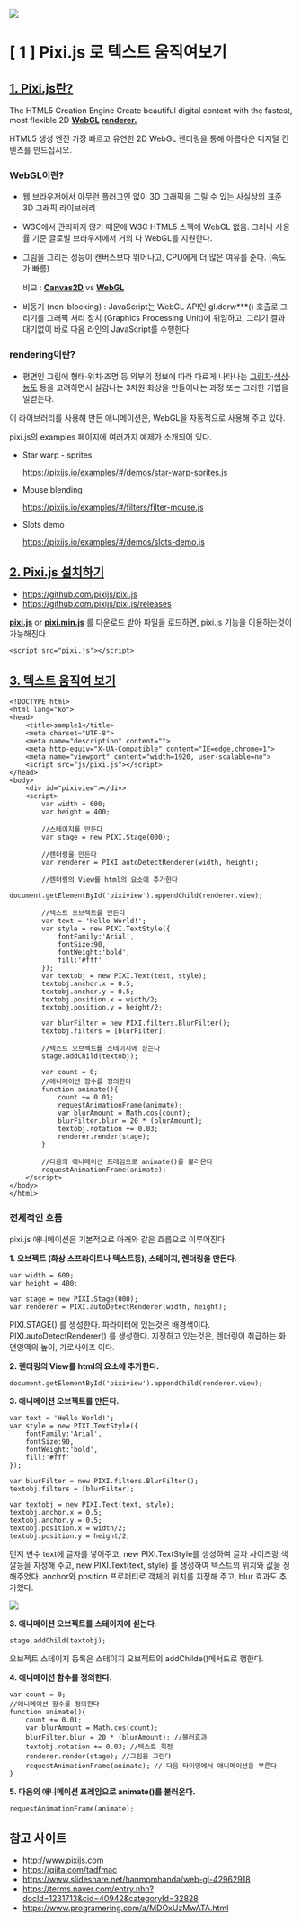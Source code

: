 

![](https://camo.githubusercontent.com/eae4496331dc8533db7c7ff8879c0d6a12da2282/687474703a2f2f706978696a732e646f776e6c6f61642f706978696a732d62616e6e65722e706e67)

# [ 1 ] Pixi.js 로 텍스트 움직여보기

## <u>1. Pixi.js란?</u>

The HTML5 Creation Engine
Create beautiful digital content with the fastest, most flexible 2D <u>**WebGL**</u> **<u>renderer.</u>**

HTML5 생성 엔진
가장 빠르고 유연한 2D WebGL 렌더링을 통해 아름다운 디지털 컨텐츠를 만드십시오.

### WebGL이란?

- 웹 브라우저에서 아무런 플러그인 없이 3D 그래픽을 그릴 수 있는 사실상의 표준 3D 그래픽 라이브러리

- W3C에서 관리하지 않기 때문에 W3C HTML5 스펙에 WebGL 없음. 그러나 사용률 기준 글로벌 브라우저에서 거의 다 WebGL를 지원한다.

- 그림을 그리는 성능이 캔버스보다 뛰어나고, CPU에게 더 많은 여유를 준다. (속도가 빠름)

  비교 : **[Canvas2D](http://hanmomhanda.github.io/WebGL-Study/src/practice/canvas2D-Rect.html)** vs **[WebGL](http://hanmomhanda.github.io/WebGL-Study/src/practice/Shifting-Multiple-Triangles-Opt.html)**

- 비동기 (non-blocking) : JavaScript는 WebGL API인 gl.dorw***() 호출로 그리기를 그래픽 처리 장치 (Graphics Processing Unit)에 위임하고, 그리기 결과 대기없이 바로 다음 라인의 JavaScript를 수행한다.

### rendering이란?

- 평면인 그림에 형태·위치·조명 등 외부의 정보에 따라 다르게 나타나는 [그림자](https://terms.naver.com/entry.nhn?docId=1069294&ref=y)·[색상](https://terms.naver.com/entry.nhn?docId=1110296&ref=y)·[농도](https://terms.naver.com/entry.nhn?docId=1077651&ref=y) 등을 고려하면서 실감나는 3차원 화상을 만들어내는 과정 또는 그러한 기법을 일컫는다.

이 라이브러리를 사용해 만든 애니메이션은, WebGL을 자동적으로 사용해 주고 있다.

pixi.js의 examples 페이지에 여러가지 예제가 소개되어 있다.

- Star warp - sprites

  https://pixijs.io/examples/#/demos/star-warp-sprites.js

- Mouse blending

  https://pixijs.io/examples/#/filters/filter-mouse.js

- Slots demo

  https://pixijs.io/examples/#/demos/slots-demo.js

## <u>2. Pixi.js 설치하기</u>

- https://github.com/pixijs/pixi.js
- https://github.com/pixijs/pixi.js/releases

[**pixi.js**](https://github.com/pixijs/pixi.js/releases/download/v4.8.3/pixi.js) or [**pixi.min.js**](https://github.com/pixijs/pixi.js/releases/download/v4.8.3/pixi.min.js) 를 다운로드 받아 파일을 로드하면, pixi.js 기능을 이용하는것이 가능해진다.

```
<script src="pixi.js"></script>
```

## <u>3. 텍스트 움직여 보기</u>

```
<!DOCTYPE html>
<html lang="ko">
<head>
	<title>sample1</title>
	<meta charset="UTF-8">
	<meta name="description" content="">
	<meta http-equiv="X-UA-Compatible" content="IE=edge,chrome=1">
	<meta name="viewport" content="width=1920, user-scalable=no">
	<script src="js/pixi.js"></script>
</head>
<body>
	<div id="pixiview"></div>
	<script>	
		var width = 600;
		var height = 400;

		//스테이지를 만든다
		var stage = new PIXI.Stage(000);

		//렌더링을 만든다
		var renderer = PIXI.autoDetectRenderer(width, height);

		//렌더링의 View를 html의 요소에 추가한다
		document.getElementById('pixiview').appendChild(renderer.view);

		//텍스트 오브젝트를 만든다
		var text = 'Hello World!';
		var style = new PIXI.TextStyle({
			fontFamily:'Arial',
			fontSize:90,
			fontWeight:'bold',
			fill:'#fff'
		});
		var textobj = new PIXI.Text(text, style);
		textobj.anchor.x = 0.5;
		textobj.anchor.y = 0.5;
		textobj.position.x = width/2;
		textobj.position.y = height/2;

		var blurFilter = new PIXI.filters.BlurFilter();
		textobj.filters = [blurFilter];		
		
		//텍스트 오브젝트를 스테이지에 싣는다
		stage.addChild(textobj);

		var count = 0;
		//애니메이션 함수를 정의한다
		function animate(){
			count += 0.01;
			requestAnimationFrame(animate);			
			var blurAmount = Math.cos(count);
			blurFilter.blur = 20 * (blurAmount);			
			textobj.rotation += 0.03;
			renderer.render(stage);			
		}
		
		//다음의 애니메이션 프레임으로 animate()를 불러온다
		requestAnimationFrame(animate);	
	</script>
</body>
</html>
```

### 전체적인 흐름 

pixi.js 애니메이션은 기본적으로 아래와 같은 흐름으로 이루어진다.

**1. 오브젝트 (화상 스프라이트나 텍스트등), 스테이지, 렌더링을 만든다.**

```
var width = 600;
var height = 400;

var stage = new PIXI.Stage(000);
var renderer = PIXI.autoDetectRenderer(width, height);
```

PIXI.STAGE() 를 생성한다. 파라미터에 있는것은 배경색이다.
PIXI.autoDetectRenderer() 를 생성한다.
지정하고 있는것은, 렌더링이 취급하는 화면영역의 높이, 가로사이즈 이다.

**2. 렌더링의 View를 html의 요소에 추가한다.**

```
document.getElementById('pixiview').appendChild(renderer.view);
```

**3. 애니메이션 오브젝트를 만든다.**

```
var text = 'Hello World!';
var style = new PIXI.TextStyle({
    fontFamily:'Arial',
    fontSize:90,
    fontWeight:'bold',
    fill:'#fff'
});

var blurFilter = new PIXI.filters.BlurFilter();
textobj.filters = [blurFilter];	

var textobj = new PIXI.Text(text, style);
textobj.anchor.x = 0.5;
textobj.anchor.y = 0.5;
textobj.position.x = width/2;
textobj.position.y = height/2;
```

먼저 변수 text에 글자를 넣어주고, new PIXI.TextStyle를 생성하여 글자 사이즈랑 색깔등을 지정해 주고, new PIXI.Text(text, style) 를 생성하여 텍스트의 위치와 값을 정해주었다. anchor와 position 프로퍼티로 객체의 위치를 지정해 주고, blur 효과도 추가했다.

![](https://raw.githubusercontent.com/ina-park/study/master/d2/1_Pixi.js/local/images/img1.png)

**3. 애니메이션 오브젝트를 스테이지에 싣는다**.

```
stage.addChild(textobj);
```

오브젝트 스테이지 등록은 스테이지 오브젝트의 addChilde()메서드로 행한다.

**4. 애니메이션 함수를 정의한다.**

```
var count = 0;
//애니메이션 함수를 정의한다
function animate(){
    count += 0.01;
    var blurAmount = Math.cos(count);
    blurFilter.blur = 20 * (blurAmount); //블러효과			
    textobj.rotation += 0.03; //텍스트 회전
    renderer.render(stage); //그림을 그린다
    requestAnimationFrame(animate); // 다음 타이밍에서 애니메이션을 부른다
}
```

**5. 다음의 애니메이션 프레임으로 animate()를 불러온다.**

```
requestAnimationFrame(animate);	
```



## 참고 사이트

- http://www.pixijs.com
- https://qiita.com/tadfmac
- https://www.slideshare.net/hanmomhanda/web-gl-42962918
- https://terms.naver.com/entry.nhn?docId=1231713&cid=40942&categoryId=32828
- https://www.programering.com/a/MDOxUzMwATA.html
